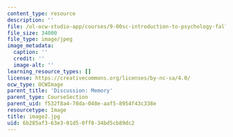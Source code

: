 ```yaml
---
content_type: resource
description: ''
file: /ol-ocw-studio-app/courses/9-00sc-introduction-to-psychology-fall-2011/6b285af363e301d50ff834bd5cb89dc2_image2.jpg
file_size: 34000
file_type: image/jpeg
image_metadata:
  caption: ''
  credit: ''
  image-alt: ''
learning_resource_types: []
license: https://creativecommons.org/licenses/by-nc-sa/4.0/
ocw_type: OCWImage
parent_title: 'Discussion: Memory'
parent_type: CourseSection
parent_uid: f532f8a4-70da-048e-aaf5-8954f43c338e
resourcetype: Image
title: image2.jpg
uid: 6b285af3-63e3-01d5-0ff8-34bd5cb89dc2
---
```

